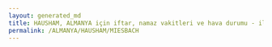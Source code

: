 ```yaml
---
layout: generated_md
title: HAUSHAM, ALMANYA için iftar, namaz vakitleri ve hava durumu - ilçe/eyalet seç
permalink: /ALMANYA/HAUSHAM/MIESBACH
---
```


<script type="text/javascript">
  var country = ALMANYA;
  var city = HAUSHAM;
  var state = MIESBACH;
  var lat = 72;
  var lon = 21;
</script>
